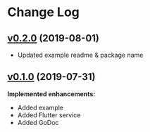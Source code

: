 # Change Log

## [v0.2.0](https://github.com/zakiso/title_bar/tree/v0.2.0) (2019-08-01)

* Updated example readme & package name

## [v0.1.0](https://github.com/zakiso/title_bar/tree/v0.1.0) (2019-07-31)
**Implemented enhancements:**

* Added example
* Added Flutter service
* Added GoDoc
